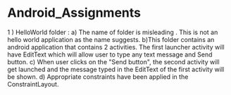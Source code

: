 # Android_Assignments
1 ) HelloWorld folder : 
a) The name of folder is misleading . This is not an hello world application as the name suggests.
b)This folder contains an android application that contains 2 activities. The first launcher activity will have EditText which will allow user to type any text message and Send button.
c) When user clicks on the "Send button", the second activity will get launched and the message typed in the EditText of the first activity will be shown.
d) Appropriate constraints have been applied in the ConstraintLayout.
